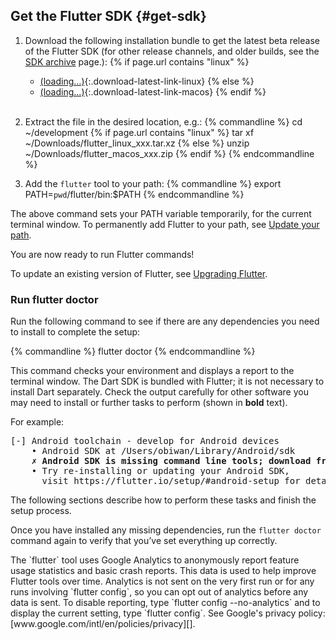 ## Get the Flutter SDK {#get-sdk}

1. Download the following installation bundle to get the latest beta release of the
Flutter SDK (for other release channels, and older builds, see the [SDK
archive](/development/tools/sdk/archive) page.):
{% if page.url contains "linux" %}
    * [(loading...)](#){:.download-latest-link-linux}
{% else %}
    * [(loading...)](#){:.download-latest-link-macos}
{% endif %}<br><br>
1. Extract the file in the desired location, e.g.:
    {% commandline %}
    cd ~/development
{% if page.url contains "linux" %}
    tar xf ~/Downloads/<span class="download-latest-link-filename-linux">flutter_linux_xxx.tar.xz</span>
{% else %}
    unzip ~/Downloads/<span class="download-latest-link-filename-macos">flutter_macos_xxx.zip</span>
{% endif %}
    {% endcommandline %}

1. Add the `flutter` tool to your path:
    {% commandline %}
    export PATH=`pwd`/flutter/bin:$PATH
    {% endcommandline %}

The above command sets your PATH variable temporarily, for the current terminal window. To
permanently add Flutter to your path, see [Update your path](#update-your-path).

You are now ready to run Flutter commands!

To update an existing version of Flutter, see [Upgrading Flutter](/development/tools/upgrading).

### Run flutter doctor

Run the following command to see if there are any dependencies you need to install to complete
the setup:

{% commandline %}
flutter doctor
{% endcommandline %}

This command checks your environment and displays a report to the terminal window.
The Dart SDK is bundled with Flutter; it is not necessary to install Dart separately.
Check the output carefully for other software you may need to install or further
tasks to perform (shown in **bold** text).

For example:
<pre>
[-] Android toolchain - develop for Android devices
    • Android SDK at /Users/obiwan/Library/Android/sdk
    <strong>✗ Android SDK is missing command line tools; download from https://goo.gl/XxQghQ</strong>
    • Try re-installing or updating your Android SDK,
      visit https://flutter.io/setup/#android-setup for detailed instructions.
</pre>

The following sections describe how to perform these tasks and finish the setup process.

Once you have installed any missing dependencies, run the `flutter doctor` command again to
verify that you’ve set everything up correctly.

<aside class="alert alert-warning" role="alert" markdown="1">
  The `flutter` tool uses Google Analytics to anonymously report feature usage statistics
  and basic crash reports. This data is used to help improve Flutter tools over time.
  Analytics is not sent on the very first run or for any runs involving `flutter config`,
  so you can opt out of analytics before any data is sent. To disable reporting,
  type `flutter config --no-analytics` and to display the current setting, type
  `flutter config`. See Google's privacy policy: [www.google.com/intl/en/policies/privacy][].

  [www.google.com/intl/en/policies/privacy]: https://www.google.com/intl/en/policies/privacy/
</aside>
